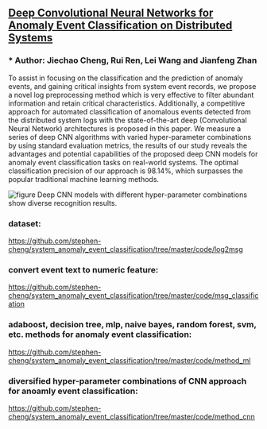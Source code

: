 ## [Deep Convolutional Neural Networks for Anomaly Event Classification on Distributed Systems](https://arxiv.org/pdf/1710.09052v1.pdf)


### * Author: Jiechao Cheng, Rui Ren, Lei Wang and Jianfeng Zhan


To assist in focusing on the classification and the prediction of anomaly events, and gaining critical insights from system  event  records,  we  propose  a  novel  log  preprocessing method  which  is  very  effective  to  filter  abundant  information and  retain  critical  characteristics.  Additionally,  a  competitive approach  for  automated  classification  of  anomalous  events
detected  from  the  distributed  system  logs  with  the  state-of-the-art  deep  (Convolutional  Neural  Network)  architectures  is proposed  in  this  paper.  We  measure  a  series  of  deep  CNN algorithms with varied hyper-parameter combinations by using
standard evaluation metrics, the results of our study reveals the advantages and potential capabilities of the proposed deep CNN
models  for  anomaly  event  classification  tasks  on  real-world systems.  The  optimal  classification  precision  of  our  approach is  98.14%,  which  surpasses  the  popular  traditional  machine learning  methods.



![figure](https://github.com/stephen-cheng/system_anomaly_event_classification/blob/master/code/method_cnn/figure/figure6.png)
            Deep CNN models with different hyper-parameter combinations show diverse recognition results.

### dataset:

https://github.com/stephen-cheng/system_anomaly_event_classification/tree/master/code/log2msg


### convert event text to numeric feature:

https://github.com/stephen-cheng/system_anomaly_event_classification/tree/master/code/msg_classification


### adaboost, decision tree, mlp, naive bayes, random forest, svm, etc. methods for anomaly event classification:

https://github.com/stephen-cheng/system_anomaly_event_classification/tree/master/code/method_ml

### diversified hyper-parameter combinations of CNN approach for anoamly event classification:

https://github.com/stephen-cheng/system_anomaly_event_classification/tree/master/code/method_cnn
